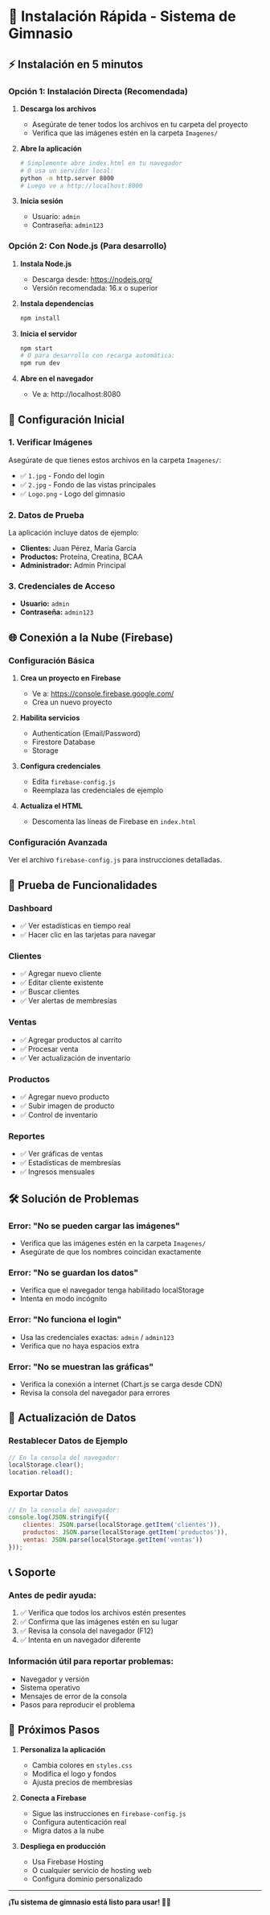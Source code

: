 # 🚀 Instalación Rápida - Sistema de Gimnasio

## ⚡ Instalación en 5 minutos

### Opción 1: Instalación Directa (Recomendada)

1. **Descarga los archivos**
   - Asegúrate de tener todos los archivos en tu carpeta del proyecto
   - Verifica que las imágenes estén en la carpeta `Imagenes/`

2. **Abre la aplicación**
   ```bash
   # Simplemente abre index.html en tu navegador
   # O usa un servidor local:
   python -m http.server 8000
   # Luego ve a http://localhost:8000
   ```

3. **Inicia sesión**
   - Usuario: `admin`
   - Contraseña: `admin123`

### Opción 2: Con Node.js (Para desarrollo)

1. **Instala Node.js**
   - Descarga desde: https://nodejs.org/
   - Versión recomendada: 16.x o superior

2. **Instala dependencias**
   ```bash
   npm install
   ```

3. **Inicia el servidor**
   ```bash
   npm start
   # O para desarrollo con recarga automática:
   npm run dev
   ```

4. **Abre en el navegador**
   - Ve a: http://localhost:8080

## 🔧 Configuración Inicial

### 1. Verificar Imágenes
Asegúrate de que tienes estos archivos en la carpeta `Imagenes/`:
- ✅ `1.jpg` - Fondo del login
- ✅ `2.jpg` - Fondo de las vistas principales
- ✅ `Logo.png` - Logo del gimnasio

### 2. Datos de Prueba
La aplicación incluye datos de ejemplo:
- **Clientes:** Juan Pérez, María García
- **Productos:** Proteína, Creatina, BCAA
- **Administrador:** Admin Principal

### 3. Credenciales de Acceso
- **Usuario:** `admin`
- **Contraseña:** `admin123`

## 🌐 Conexión a la Nube (Firebase)

### Configuración Básica

1. **Crea un proyecto en Firebase**
   - Ve a: https://console.firebase.google.com/
   - Crea un nuevo proyecto

2. **Habilita servicios**
   - Authentication (Email/Password)
   - Firestore Database
   - Storage

3. **Configura credenciales**
   - Edita `firebase-config.js`
   - Reemplaza las credenciales de ejemplo

4. **Actualiza el HTML**
   - Descomenta las líneas de Firebase en `index.html`

### Configuración Avanzada

Ver el archivo `firebase-config.js` para instrucciones detalladas.

## 📱 Prueba de Funcionalidades

### Dashboard
- ✅ Ver estadísticas en tiempo real
- ✅ Hacer clic en las tarjetas para navegar

### Clientes
- ✅ Agregar nuevo cliente
- ✅ Editar cliente existente
- ✅ Buscar clientes
- ✅ Ver alertas de membresías

### Ventas
- ✅ Agregar productos al carrito
- ✅ Procesar venta
- ✅ Ver actualización de inventario

### Productos
- ✅ Agregar nuevo producto
- ✅ Subir imagen de producto
- ✅ Control de inventario

### Reportes
- ✅ Ver gráficas de ventas
- ✅ Estadísticas de membresías
- ✅ Ingresos mensuales

## 🛠️ Solución de Problemas

### Error: "No se pueden cargar las imágenes"
- Verifica que las imágenes estén en la carpeta `Imagenes/`
- Asegúrate de que los nombres coincidan exactamente

### Error: "No se guardan los datos"
- Verifica que el navegador tenga habilitado localStorage
- Intenta en modo incógnito

### Error: "No funciona el login"
- Usa las credenciales exactas: `admin` / `admin123`
- Verifica que no haya espacios extra

### Error: "No se muestran las gráficas"
- Verifica la conexión a internet (Chart.js se carga desde CDN)
- Revisa la consola del navegador para errores

## 🔄 Actualización de Datos

### Restablecer Datos de Ejemplo
```javascript
// En la consola del navegador:
localStorage.clear();
location.reload();
```

### Exportar Datos
```javascript
// En la consola del navegador:
console.log(JSON.stringify({
    clientes: JSON.parse(localStorage.getItem('clientes')),
    productos: JSON.parse(localStorage.getItem('productos')),
    ventas: JSON.parse(localStorage.getItem('ventas'))
}));
```

## 📞 Soporte

### Antes de pedir ayuda:
1. ✅ Verifica que todos los archivos estén presentes
2. ✅ Confirma que las imágenes estén en su lugar
3. ✅ Revisa la consola del navegador (F12)
4. ✅ Intenta en un navegador diferente

### Información útil para reportar problemas:
- Navegador y versión
- Sistema operativo
- Mensajes de error de la consola
- Pasos para reproducir el problema

## 🎯 Próximos Pasos

1. **Personaliza la aplicación**
   - Cambia colores en `styles.css`
   - Modifica el logo y fondos
   - Ajusta precios de membresías

2. **Conecta a Firebase**
   - Sigue las instrucciones en `firebase-config.js`
   - Configura autenticación real
   - Migra datos a la nube

3. **Despliega en producción**
   - Usa Firebase Hosting
   - O cualquier servicio de hosting web
   - Configura dominio personalizado

---

**¡Tu sistema de gimnasio está listo para usar! 🏋️‍♂️** 